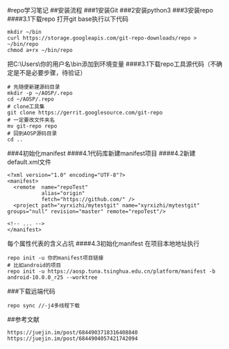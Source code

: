 #repo学习笔记
##安装流程
###1安装Git
###2安装python3
###3安装repo
####3.1下载repo
打开git base执行以下代码
```
mkdir ~/bin
curl https://storage.googleapis.com/git-repo-downloads/repo > ~/bin/repo
chmod a+rx ~/bin/repo
```
把C:\Users\你的用户名\bin添加到环境变量
####3.1下载repo工具源代码（不确定是不是必要步骤，待验证）
```
# 先随便新建源码目录
mkdir -p ~/AOSP/.repo
cd ~/AOSP/.repo
# clone工具集
git clone https://gerrit.googlesource.com/git-repo
# 一定要改文件夹名
mv git-repo repo
# 回到AOSP源码目录
cd ..
```
###4初始化manifest
####4.1代码库新建manifest项目
####4.2新建default.xml文件
```
<?xml version="1.0" encoding="UTF-8"?>
<manifest>
  <remote  name="repoTest"
           alias="origin"
           fetch="https://github.com/" />
  <project path="xyrxizhi/mytestgit" name="xyrxizhi/mytestgit" groups="null" revision="master" remote="repoTest"/>

<!-- ... -->
</manifest>
```
每个属性代表的含义占坑
####4.3初始化manifest
在项目本地地址执行
```
repo init -u 你的manifest项目链接
# 比如android的项目
repo init -u https://aosp.tuna.tsinghua.edu.cn/platform/manifest -b android-10.0.0_r25 --worktree
```
###下载远端代码
```
repo sync //-j4多线程下载
```
##参考文献
```
https://juejin.im/post/6844903718316408840
https://juejin.im/post/6844904057421742094
```